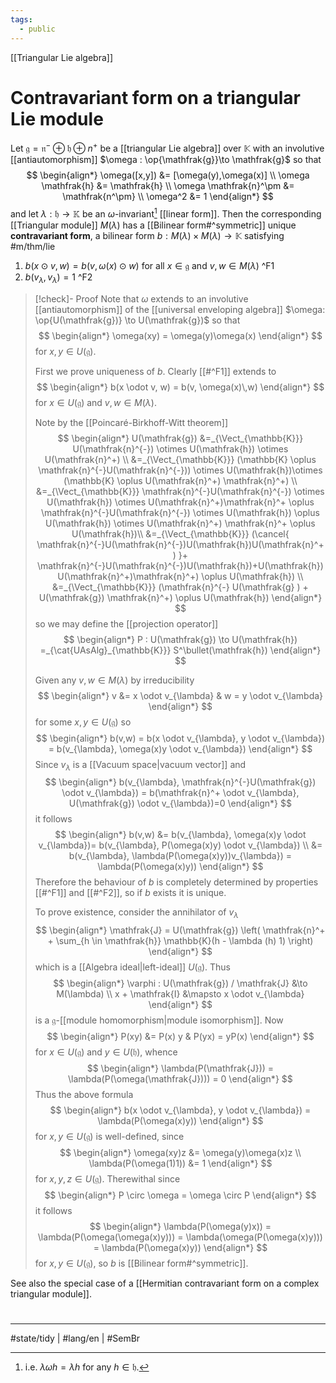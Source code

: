 ```yaml
---
tags:
  - public
---
```

[[Triangular Lie algebra]]
# Contravariant form on a triangular Lie module

Let $\mathfrak{g} = \mathfrak{n}^{-} \oplus \mathfrak{h} \oplus n^+$ be a [[triangular Lie algebra]] over $\mathbb{K}$ with an involutive [[antiautomorphism]] $\omega : \op{\mathfrak{g}}\to \mathfrak{g}$ so that
$$
\begin{align*}
\omega([x,y]) &= [\omega(y),\omega(x)] \\
\omega \mathfrak{h} &= \mathfrak{h} \\
\omega \mathfrak{n}^\pm &= \mathfrak{n^\pm} \\
\omega^2 &= 1
\end{align*}
$$
and let $\lambda : \mathfrak{h} \to \mathbb{K}$ be an $\omega$-invariant[^inva] [[linear form]].
Then the corresponding [[Triangular module]] $M(\lambda)$ has a [[Bilinear form#^symmetric]] unique **contravariant form**,
a bilinear form $b : M(\lambda) \times M(\lambda) \to \mathbb{K}$ satisfying #m/thm/lie

1. $b(x \odot v, w) = b(v, \omega(x) \odot w)$ for all $x \in \mathfrak{g}$ and $v,w \in M(\lambda)$ ^F1
2. $b(v_{\lambda},v_{\lambda})=1$ ^F2

  [^inva]: i.e. $\lambda\omega h = \lambda h$ for any $h \in \mathfrak{h}$.

> [!check]- Proof
> Note that $\omega$ extends to an involutive [[antiautomorphism]] of the [[universal enveloping algebra]] $\omega: \op{U(\mathfrak{g})} \to U(\mathfrak{g})$ so that
> $$
> \begin{align*}
> \omega(xy) = \omega(y)\omega(x)
> \end{align*}
> $$
> for $x,y \in U(\mathfrak{g})$.
> 
> First we prove uniqueness of $b$.
> Clearly [[#^F1]] extends to
> $$
> \begin{align*}
> b(x \odot  v, w) = b(v, \omega(x)\,w)
> \end{align*}
> $$
> for $x \in U(\mathfrak{g})$ and $v,w \in M(\lambda)$.
> 
> Note by the [[Poincaré-Birkhoff-Witt theorem]]
> $$
> \begin{align*}
> U(\mathfrak{g}) &=_{\Vect_{\mathbb{K}}} U(\mathfrak{n}^{-}) \otimes U(\mathfrak{h}) \otimes U(\mathfrak{n}^+) \\
> &=_{\Vect_{\mathbb{K}}} (\mathbb{K} \oplus \mathfrak{n}^{-}U(\mathfrak{n}^{-})) \otimes U(\mathfrak{h})\otimes (\mathbb{K} \oplus U(\mathfrak{n}^+) \mathfrak{n}^+) \\ 
> &=_{\Vect_{\mathbb{K}}} \mathfrak{n}^{-}U(\mathfrak{n}^{-}) \otimes U(\mathfrak{h}) \otimes U(\mathfrak{n}^+)\mathfrak{n}^+ \oplus \mathfrak{n}^{-}U(\mathfrak{n}^{-}) \otimes U(\mathfrak{h})  \oplus U(\mathfrak{h}) \otimes U(\mathfrak{n}^+) \mathfrak{n}^+ \oplus U(\mathfrak{h})\\
> &=_{\Vect_{\mathbb{K}}} (\cancel{ \mathfrak{n}^{-}U(\mathfrak{n}^{-})U(\mathfrak{h})U(\mathfrak{n}^+) }+ \mathfrak{n}^{-}U(\mathfrak{n}^{-})U(\mathfrak{h})+U(\mathfrak{h})U(\mathfrak{n}^+)\mathfrak{n}^+) \oplus U(\mathfrak{h}) \\
> &=_{\Vect_{\mathbb{K}}} (\mathfrak{n}^{-} U(\mathfrak{g} ) + U(\mathfrak{g}) \mathfrak{n}^+) \oplus U(\mathfrak{h})
> \end{align*}
> $$
> so we may define the [[projection operator]]
> $$
> \begin{align*}
> P : U(\mathfrak{g}) \to U(\mathfrak{h}) =_{\cat{UAsAlg}_{\mathbb{K}}} S^\bullet(\mathfrak{h})
> \end{align*}
> $$
> 
> Given any $v,w \in M(\lambda)$ by irreducibility
> $$
> \begin{align*}
> v &= x \odot  v_{\lambda} & w = y \odot  v_{\lambda}
> \end{align*}
> $$
> for some $x,y \in U(\mathfrak{g})$ so
> $$
> \begin{align*}
> b(v,w) = b(x \odot  v_{\lambda}, y \odot  v_{\lambda}) = b(v_{\lambda}, \omega(x)y \odot  v_{\lambda})
> \end{align*}
> $$
> Since $v_{\lambda}$ is a [[Vacuum space|vacuum vector]] and
> $$
> \begin{align*}
> b(v_{\lambda}, \mathfrak{n}^{-}U(\mathfrak{g}) \odot  v_{\lambda}) = b(\mathfrak{n}^+ \odot v_{\lambda}, U(\mathfrak{g}) \odot  v_{\lambda})=0
> \end{align*}
> $$
> it follows
> $$
> \begin{align*}
> b(v,w) &= b(v_{\lambda}, \omega(x)y \odot  v_{\lambda})= b(v_{\lambda}, P(\omega(x)y) \odot  v_{\lambda}) \\
> &= b(v_{\lambda}, \lambda(P(\omega(x)y))v_{\lambda}) 
> = \lambda(P(\omega(x)y))
> \end{align*}
> $$
> Therefore the behaviour of $b$ is completely determined by properties [[#^F1]] and [[#^F2]],
> so if $b$ exists it is unique.
> 
> To prove existence, consider the annihilator of $v_{\lambda}$
> $$
> \begin{align*}
> \mathfrak{J} = U(\mathfrak{g}) \left( \mathfrak{n}^+ + \sum_{h \in \mathfrak{h}} \mathbb{K}(h - \lambda (h) 1) \right) 
> \end{align*}
> $$
> which is a [[Algebra ideal|left-ideal]] $U(\mathfrak{g})$.
> Thus
> $$
> \begin{align*}
> \varphi : U(\mathfrak{g}) / \mathfrak{J} &\to M(\lambda) \\
> x + \mathfrak{I} &\mapsto x \odot v_{\lambda}
> \end{align*}
> $$
> is a $\mathfrak{g}$-[[module homomorphism|module isomorphism]].
> Now
> $$
> \begin{align*}
> P(xy) &= P(x) y & P(yx) = yP(x)
> \end{align*}
> $$
> for $x \in U(\mathfrak{g})$ and $y \in U(\mathfrak{h})$,
> whence
> $$
> \begin{align*}
> \lambda(P(\mathfrak{J})) = \lambda(P(\omega(\mathfrak{J}))) = 0
> \end{align*}
> $$
> Thus the above formula
> $$
> \begin{align*}
> b(x \odot v_{\lambda}, y \odot v_{\lambda}) = \lambda(P(\omega(x)y))
> \end{align*}
> $$
> for $x,y \in U(\mathfrak{g})$ is well-defined, since
> $$
> \begin{align*}
> \omega(xy)z &= \omega(y)\omega(x)z \\
> \lambda(P(\omega(1)1)) &= 1
> \end{align*}
> $$
> for $x,y,z \in U(\mathfrak{g})$.
> Therewithal since
> $$
> \begin{align*}
> P \circ \omega = \omega \circ P
> \end{align*}
> $$
> it follows
> $$
> \begin{align*}
> \lambda(P(\omega(y)x)) = \lambda(P(\omega(\omega(x)y))) 
> = \lambda(\omega(P(\omega(x)y)))
> = \lambda(P(\omega(x)y))
> \end{align*}
> $$
> for $x,y \in U(\mathfrak{g})$, so $b$ is [[Bilinear form#^symmetric]]. <span class="QED"/>

See also the special case of a [[Hermitian contravariant form on a complex triangular module]].

#
---
#state/tidy | #lang/en | #SemBr

